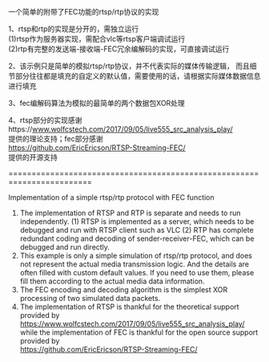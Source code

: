 一个简单的附带了FEC功能的rtsp/rtp协议的实现

1、rtsp和rtp的实现是分开的，需独立运行  
(1)rtsp作为服务器实现，需配合vlc等rtsp客户端调试运行  
(2)rtp有完整的发送端-接收端-FEC冗余编解码的实现，可直接调试运行

2、该示例只是简单的模拟rtsp/rtp协议，并不代表实际的媒体传输逻辑，
而且细节部分往往都是填充的自定义的默认值，需要使用的话，请根据实际媒体数据信息进行填充

3、fec编解码算法为模拟的最简单的两个数据包XOR处理

4、rtsp部分的实现感谢https://www.wolfcstech.com/2017/09/05/live555_src_analysis_play/  
提供的理论支持；fec部分感谢  
https://github.com/EricEricson/RTSP-Streaming-FEC/  
提供的开源支持

========================================================================

Implementation of a simple rtsp/rtp protocol with FEC function
1. The implementation of RTSP and RTP is separate and needs to run independently.
(1) RTSP is implemented as a server, which needs to be debugged and run with RTSP client such as VLC
(2) RTP has complete redundant coding and decoding of sender-receiver-FEC, which can be debugged and run directly.
2. This example is only a simple simulation of rtsp/rtp protocol, and does not represent the actual media transmission logic.
And the details are often filled with custom default values. If you need to use them, please fill them according to the actual media data information.
3. The FEC encoding and decoding algorithm is the simplest XOR processing of two simulated data packets.
4. The implementation of RTSP is thankful for the theoretical support provided by  
https://www.wolfcstech.com/2017/09/05/live555_src_analysis_play/  
while the implementation of FEC is thankful for the open source support provided by  
https://github.com/EricEricson/RTSP-Streaming-FEC/